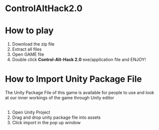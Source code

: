 # ControlAltHack2.0

<h1>How to play</h1>

1. Download the zip file
2. Extract all files
4. Open GAME file
3. Double click <b>Control-Alt-Hack 2.0</b> exe/application file and ENJOY!

<h1>How to Import Unity Package File</h1>
The Unity Package File of this game is available for people to use and look at our inner workings of the game through Unity editor
<br></br>

1. Open Unity Project
2. Drag and drop unity package file into assets
3. Click import in the pop up window

